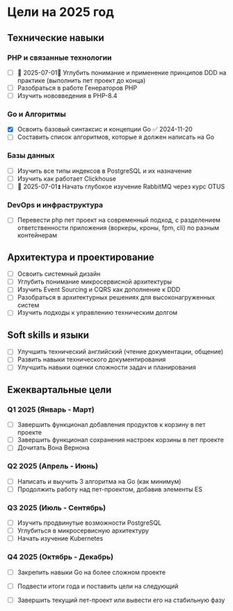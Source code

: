 
# Цели на 2025 год

## Технические навыки

### PHP и связанные технологии

- [ ] 📅 2025-07-01🔺 Углубить понимание и применение принципов DDD на практике (выполнить пет проект до конца)
- [ ] Разобраться в работе Генераторов PHP
- [ ] Изучить нововведения в PHP-8.4

### Go и Алгоритмы

- [x] Освоить базовый синтаксис и концепции Go ✅ 2024-11-20
- [ ] Составить список алгоритмов, которые я должен написать на Go

### Базы данных

- [ ] Изучить все типы индексов в PostgreSQL и их назначение
- [ ] Изучить как работает Clickhouse
- [ ] 🛫 2025-07-01⏫ Начать глубокое изучение RabbitMQ через курс OTUS

### DevOps и инфраструктура

- [ ] Перевести php пет проект на современный подход, с разделением ответственности приложения (воркеры, кроны, fpm, cli) по разным контейнерам

## Архитектура и проектирование

- [ ] Освоить системный дизайн
- [ ] Углубить понимание микросервисной архитектуры
- [ ] Изучить Event Sourcing и CQRS как дополнение к DDD
- [ ] Разобраться в архитектурных решениях для высоконагруженных систем
- [ ] Изучить подходы к управлению техническим долгом

## Soft skills и языки

- [ ] Улучшить технический английский (чтение документации, общение)
- [ ] Развить навыки технического документирования
- [ ] Улучшить навыки оценки сложности задач и планирования

## Ежеквартальные цели

### Q1 2025 (Январь - Март)

- [ ] Завершить функционал добавления продуктов к корзину в пет проекте
- [ ] Завершить функционал сохранения настроек корзины в пет проекте
- [ ] Дочитать Вона Вернона

### Q2 2025 (Апрель - Июнь)

- [ ] Написать и выучить 3 алгоритма на Go (как минимум)
- [ ] Продолжить работу над пет-проектом, добавив элементы ES

### Q3 2025 (Июль - Сентябрь)

- [ ] Изучить продвинутые возможности PostgreSQL
- [ ] Углубиться в микросервисную архитектуру
- [ ] Начать изучение Kubernetes

### Q4 2025 (Октябрь - Декабрь)

- [ ] Закрепить навыки Go на более сложном проекте
- [ ] Подвести итоги года и поставить цели на следующий
- [ ] Завершить текущий пет-проект или вывести его на стабильную фазу


